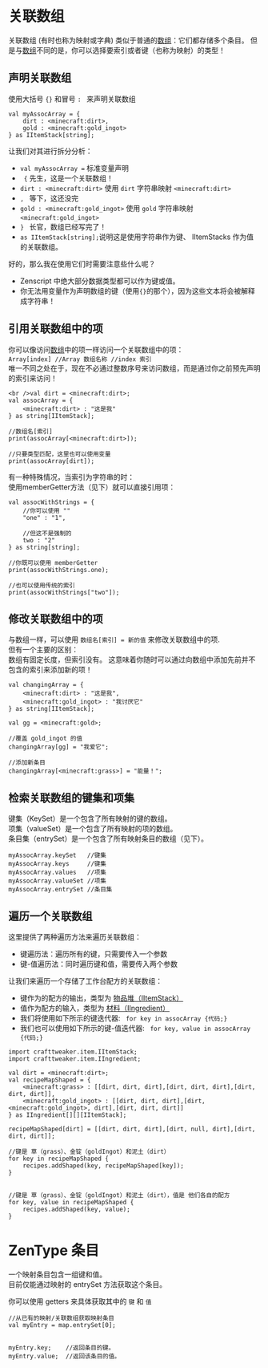 # 关联数组

关联数组 (有时也称为映射或字典) 类似于普通的[数组](Arrays_and_Loops/)：它们都存储多个条目。 但是与[数组](Arrays_and_Loops/)不同的是，你可以选择要索引或者键（也称为映射）的类型！

## 声明关联数组

使用大括号 ` {} ` 和冒号 `: ` 来声明关联数组

```zenscript
val myAssocArray = {
    dirt : <minecraft:dirt>,
    gold : <minecraft:gold_ingot>
} as IItemStack[string];
```

让我们对其进行拆分分析：

- ` val myAssocArray = ` 标准变量声明
- ` {` 先生，这是一个关联数组！
- `dirt : <minecraft:dirt>` 使用 `dirt` 字符串映射 `<minecraft:dirt>`
- `, ` 等下，这还没完
- `gold : <minecraft:gold_ingot>` 使用 `gold` 字符串映射 `<minecraft:gold_ingot>`
- `} ` 长官，数组已经写完了！
- ` as IItemStack[string]; `说明这是使用字符串作为键、 IItemStacks 作为值的关联数组。

好的，那么我在使用它们时需要注意些什么呢？

- Zenscript 中绝大部分数据类型都可以作为键或值。
- 你无法用变量作为声明数组的键（使用`{}`的那个），因为这些文本将会被解释成字符串！

## 引用关联数组中的项

你可以像访问[数组](Arrays_and_Loops/)中的项一样访问一个关联数组中的项：  
`Array[index]
//Array 数组名称
//index 索引
`  
唯一不同之处在于，现在不必通过整数序号来访问数组，而是通过你之前预先声明的索引来访问！

```zenscript
<br />val dirt = <minecraft:dirt>;
val assocArray = {
    <minecraft:dirt> : "这是我"
} as string[IItemStack];

//数组名[索引]
print(assocArray[<minecraft:dirt>]);

//只要类型匹配，这里也可以使用变量
print(assocArray[dirt]);
```

有一种特殊情况，当索引为字符串的时：  
使用memberGetter方法（见下）就可以直接引用项：

```zenscript
val assocWithStrings = {
    //你可以使用 ""
    "one" : "1",

    //但这不是强制的
    two : "2"
} as string[string];

//你既可以使用 memberGetter
print(assocWithStrings.one);

//也可以使用传统的索引
print(assocWithStrings["two"]);
```

## 修改关联数组中的项

与数组一样，可以使用 ` 数组名[索引] = 新的值 ` 来修改关联数组中的项.   
但有一个主要的区别：   
数组有固定长度，但索引没有。 这意味着你随时可以通过向数组中添加先前并不包含的索引来添加新的项！

```zenscript
val changingArray = {
    <minecraft:dirt> : "这是我",
    <minecraft:gold_ingot> : "我讨厌它"
} as string[IItemStack];

val gg = <minecraft:gold>;

//覆盖 gold_ingot 的值
changingArray[gg] = "我爱它";

//添加新条目
changingArray[<minecraft:grass>] = "能量！";
```

## 检索关联数组的键集和项集

键集（KeySet）是一个包含了所有映射的键的数组。  
项集（valueSet）是一个包含了所有映射的项的数组。  
条目集（entrySet）是一个包含了所有映射条目的数组（见下）。

```zenscript
myAssocArray.keySet   //键集
myAssocArray.keys     //键集
myAssocArray.values   //项集
myAssocArray.valueSet //项集
myAssocArray.entrySet //条目集
```

## 遍历一个关联数组

这里提供了两种遍历方法来遍历关联数组：

- 键遍历法：遍历所有的键，只需要传入一个参数
- 键-值遍历法：同时遍历键和值，需要传入两个参数

让我们来遍历一个存储了工作台配方的关联数组：

- 键作为的配方的输出，类型为 [物品堆（IItemStack）](/Vanilla/Items/IItemStack/)
- 值作为配方的输入，类型为 [材料（IIngredient）](/Vanilla/Variable_Types/IIngredient/)
- 我们将使用如下所示的键迭代器: ` for key in assocArray {代码;}`
- 我们也可以使用如下所示的键-值迭代器: ` for key, value in assocArray {代码;}`

```zenscript
import crafttweaker.item.IItemStack;
import crafttweaker.item.IIngredient;

val dirt = <minecraft:dirt>;
val recipeMapShaped = {
    <minecraft:grass> : [[dirt, dirt, dirt],[dirt, dirt, dirt],[dirt, dirt, dirt]],
    <minecraft:gold_ingot> : [[dirt, dirt, dirt],[dirt, <minecraft:gold_ingot>, dirt],[dirt, dirt, dirt]]
} as IIngredient[][][IItemStack];

recipeMapShaped[dirt] = [[dirt, dirt, dirt],[dirt, null, dirt],[dirt, dirt, dirt]];

//键是 草（grass）、金锭（goldIngot）和泥土（dirt）
for key in recipeMapShaped {
    recipes.addShaped(key, recipeMapShaped[key]);
}


//键是 草（grass）、金锭（goldIngot）和泥土（dirt），值是 他们各自的配方
for key, value in recipeMapShaped {
    recipes.addShaped(key, value);
}
```

# ZenType 条目

一个映射条目包含一组键和值。  
目前仅能通过映射的 entrySet 方法获取这个条目。

你可以使用 getters 来具体获取其中的 `键` 和 `值`

```zenscript
//从已有的映射/关联数组获取映射条目
val myEntry = map.entrySet[0];


myEntry.key;    //返回条目的键。
myEntry.value;  //返回该条目的值。
```
